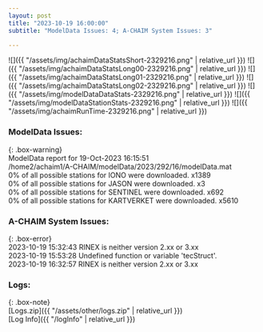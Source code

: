 ```yaml
---
layout: post
title: "2023-10-19 16:00:00"
subtitle: "ModelData Issues: 4; A-CHAIM System Issues: 3"

---
```


![]({{ "/assets/img/achaimDataStatsShort-2329216.png" | relative_url }})
![]({{ "/assets/img/achaimDataStatsLong00-2329216.png" | relative_url }})
![]({{ "/assets/img/achaimDataStatsLong01-2329216.png" | relative_url }})
![]({{ "/assets/img/achaimDataStatsLong02-2329216.png" | relative_url }})
![]({{ "/assets/img/modelDataDataStats-2329216.png" | relative_url }})
![]({{ "/assets/img/modelDataStationStats-2329216.png" | relative_url }})
![]({{ "/assets/img/achaimRunTime-2329216.png" | relative_url }})


### ModelData Issues:  
  
{: .box-warning}  
 ModelData report for 19-Oct-2023 16:15:51   
 /home2/achaim1/A-CHAIM/modelData/2023/292/16/modelData.mat   
 0% of all possible stations for IONO were downloaded. x1389   
 0% of all possible stations for JASON were downloaded. x3   
 0% of all possible stations for SENTINEL were downloaded. x692   
 0% of all possible stations for KARTVERKET were downloaded. x5610   
  
### A-CHAIM System Issues:  
  
{: .box-error}  
2023-10-19 15:32:43 RINEX is neither version 2.xx or 3.xx  
2023-10-19 15:53:28 Undefined function or variable 'tecStruct'.  
2023-10-19 16:32:57 RINEX is neither version 2.xx or 3.xx  

### Logs:  
  
{: .box-note}  
[Logs.zip]({{ "/assets/other/logs.zip" | relative_url }})  
[Log Info]({{ "/logInfo" | relative_url }})  
